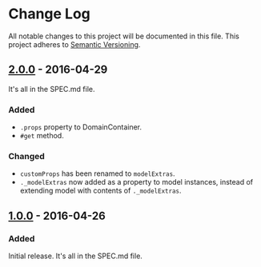# Change Log

All notable changes to this project will be documented in this file.  This
project adheres to [Semantic Versioning](http://semver.org/).

## [2.0.0] - 2016-04-29

It's all in the SPEC.md file.

### Added

- `.props` property to DomainContainer.
- `#get` method.

### Changed

- `customProps` has been renamed to `modelExtras`.
- `._modelExtras` now added as a property to model instances, instead of
  extending model with contents of `._modelExtras`.

## [1.0.0] - 2016-04-26

### Added

Initial release.  It's all in the SPEC.md file.

[2.0.0]: https://github.com/greduan/domain-container/tree/83fde0835c8db9d2cdcbae07defdb8e0a7e5dbdd
[1.0.0]: https://github.com/greduan/domain-container/tree/e519c8b60fa3bb82513e45f1fb62444eb0ba26c5

